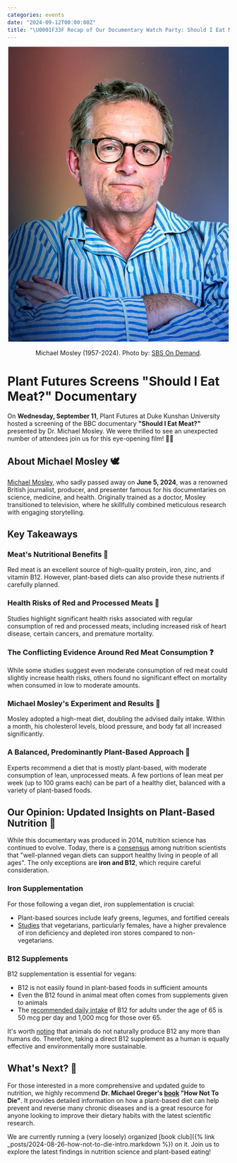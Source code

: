 ```yaml
---
categories: events
date: "2024-09-12T00:00:00Z"
title: "\U0001F33F Recap of Our Documentary Watch Party: Should I Eat Meat?"
---
```


<center>
    <img src="/images/2024/should-i-eat-meat/michael-mosley.jpg"
    width="500" alt="Michael Mosley (1957-2024)" />
    <p>Michael Mosley (1957-2024). Photo by: <a href="https://www.youtube.com/@SBSOnDemand">SBS On Demand</a>.</p>
</center>

# Plant Futures Screens "Should I Eat Meat?" Documentary

On **Wednesday, September 11**, Plant Futures at Duke Kunshan University hosted a screening of the BBC documentary **"Should I Eat Meat?"** presented by Dr. Michael Mosley. We were thrilled to see an unexpected number of attendees join us for this eye-opening film! 🎥🍿

## About Michael Mosley 🕊️

[Michael Mosley](https://en.wikipedia.org/wiki/Michael_Mosley), who sadly passed away on **June 5, 2024**, was a renowned British journalist, producer, and presenter famous for his documentaries on science, medicine, and health. Originally trained as a doctor, Mosley transitioned to television, where he skillfully combined meticulous research with engaging storytelling.

## Key Takeaways

### Meat's Nutritional Benefits 🥩

Red meat is an excellent source of high-quality protein, iron, zinc, and vitamin B12. However, plant-based diets can also provide these nutrients if carefully planned.

### Health Risks of Red and Processed Meats 🚨

Studies highlight significant health risks associated with regular consumption of red and processed meats, including increased risk of heart disease, certain cancers, and premature mortality.

### The Conflicting Evidence Around Red Meat Consumption ❓

While some studies suggest even moderate consumption of red meat could slightly increase health risks, others found no significant effect on mortality when consumed in low to moderate amounts.

### Michael Mosley's Experiment and Results 🧪

Mosley adopted a high-meat diet, doubling the advised daily intake. Within a month, his cholesterol levels, blood pressure, and body fat all increased significantly.

### A Balanced, Predominantly Plant-Based Approach 🌿

Experts recommend a diet that is mostly plant-based, with moderate consumption of lean, unprocessed meats. A few portions of lean meat per week (up to 100 grams each) can be part of a healthy diet, balanced with a variety of plant-based foods.

## Our Opinion: Updated Insights on Plant-Based Nutrition 🌱

While this documentary was produced in 2014, nutrition science has continued to evolve. Today, there is a [consensus](https://www.vegansociety.com/resources/nutrition-and-health/nutrition-overview-0) among nutrition scientists that "well-planned vegan diets can support healthy living in people of all ages". The only exceptions are **iron and B12**, which require careful consideration.

### Iron Supplementation

For those following a vegan diet, iron supplementation is crucial:
- Plant-based sources include leafy greens, legumes, and fortified cereals
- [Studies](https://www.ncbi.nlm.nih.gov/pmc/articles/PMC6367879/) that vegetarians, particularly females, have a higher prevalence of iron deficiency and depleted iron stores compared to non-vegetarians.

### B12 Supplements

B12 supplementation is essential for vegans:
- B12 is not easily found in plant-based foods in sufficient amounts
- Even the B12 found in animal meat often comes from supplements given to animals
- The [recommended daily intake](https://nutritionfacts.org/topics/vitamin-b12/) of B12 for adults under the age of 65 is 50 mcg per day
  and 1,000 mcg for those over 65.

It's worth [noting](https://www.forksoverknives.com/wellness/vitamin-b12-questions-answered-2/) that animals do not naturally produce B12 any more than humans do. Therefore, taking a direct B12 supplement as a human is equally effective and environmentally more sustainable.

## What's Next? 🤔

For those interested in a more comprehensive and updated guide to nutrition, we highly
recommend **Dr. Michael Greger's [book](https://en.wikipedia.org/wiki/How_Not_To_Die:_Discover_the_Foods_Scientifically_Proven_to_Prevent_and_Reverse_Disease) "How Not To Die"**. It provides detailed information
on how a plant-based diet can help prevent and reverse many chronic diseases and is a
great resource for anyone looking to improve their dietary habits with the latest
scientific research.

We are currently running a (very loosely) organized [book club]({% link
_posts/2024-08-26-how-not-to-die-intro.markdown %}) on it. Join us to explore the latest
findings in nutrition science and plant-based eating!
